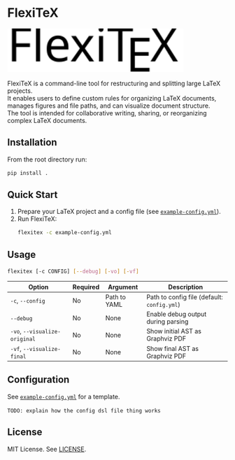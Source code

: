 # FlexiTeX

<picture>
  <source srcset="misc/FlexiTeX-dark.svg" media="(prefers-color-scheme: dark)">
  <img src="misc/FlexiTeX-light.svg" alt="FlexiTeX Logo" height="100">
</picture>

FlexiTeX is a command-line tool for restructuring and splitting large LaTeX projects.  
It enables users to define custom rules for organizing LaTeX documents, manages figures and file paths, and can visualize document structure.  
The tool is intended for collaborative writing, sharing, or reorganizing complex LaTeX documents.

## Installation

From the root directory run:

```sh
pip install .
```

## Quick Start

1. Prepare your LaTeX project and a config file (see [`example-config.yml`](example-config.yml)).
2. Run FlexiTeX:
    ```sh
    flexitex -c example-config.yml
    ```

## Usage

```sh
flexitex [-c CONFIG] [--debug] [-vo] [-vf]
```

| Option                    | Required | Argument         | Description                                 |
|---------------------------|----------|------------------|---------------------------------------------|
| `-c`, `--config`          | No       | Path to YAML     | Path to config file (default: `config.yml`) |
| `--debug`                 | No       | None             | Enable debug output during parsing          |
| `-vo`, `--visualize-original` | No   | None             | Show initial AST as Graphviz PDF            |
| `-vf`, `--visualize-final`    | No   | None             | Show final AST as Graphviz PDF              |

## Configuration

See [`example-config.yml`](example-config.yml) for a template.  

`TODO: explain how the config dsl file thing works`

## License

MIT License. See [LICENSE](LICENSE).
